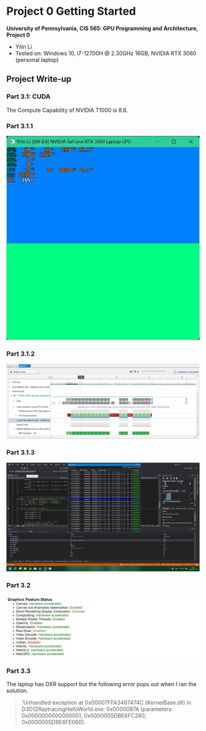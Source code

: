 Project 0 Getting Started
====================

**University of Pennsylvania, CIS 565: GPU Programming and Architecture, Project 0**

* Yilin Li
* Tested on: Windows 10, i7-12700H @ 2.30GHz 16GB, NVIDIA RTX 3060  (personal laptop)

## Project Write-up

### Part 3.1: CUDA

The Compute Capability of NVIDIA T1000 is 8.6. 

### Part 3.1.1 
![](images/3.1.1.jpg)


### Part 3.1.2
![](images/3.1.2.jpg)

### Part 3.1.3
![](images/3.1.3.jpg)

### Part 3.2 
![](images/3.2.jpg)

### Part 3.3 
The laptop has DXR support but the following error pops out when I ran the solution. 

> 'Unhandled exception at 0x00007FFA3467474C (KernelBase.dll) in D3D12RaytracingHelloWorld.exe: 0x0000087A (parameters: 0x0000000000000001, 0x0000005DBE6FC280, 0x0000005DBE6FE060).
